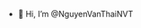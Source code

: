 - 👋 Hi, I’m @NguyenVanThaiNVT
  

<!---
NguyenVanThaiNVT/NguyenVanThaiNVT is a ✨ special ✨ repository because its `README.md` (this file) appears on your GitHub profile.
You can click the Preview link to take a look at your changes.
--->
